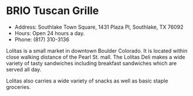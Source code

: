 # BRIO Tuscan Grille

* Address: Southlake Town Square, 1431 Plaza Pl, Southlake, TX 76092
* Hours: Open 24 hours a day.
* Phone: (817) 310-3136

Lolitas is a small market in downtown Boulder Colorado.  It is located within
close walking distance of the Pearl St. mall.  The Lolitas Deli makes a wide
variety of tasty sandwiches including breakfast sandwiches which are served all
day.

Lolitas also carries a wide variety of snacks as well as basic staple
groceries.
